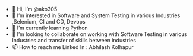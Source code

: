 - 👋 Hi, I’m @ako305
- 👀 I’m interested in Software and System Testing in various Industries ,Selenium, CI and CD, Devops
- 🌱 I’m currently learning Python
- 💞️ I’m looking to collaborate on working with Software Testing in various Industries and transfer of skills between industries
- 📫 How to reach me Linked In : Abhilash Kolhapur

<!---
ako305/ako305 is a ✨ special ✨ repository because its `README.md` (this file) appears on your GitHub profile.
You can click the Preview link to take a look at your changes.
--->
